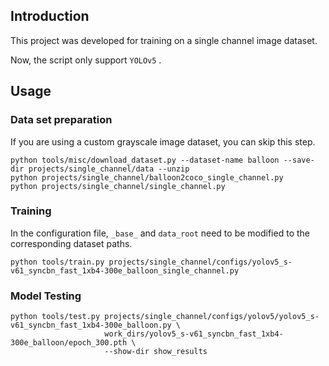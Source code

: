 
## Introduction

This project was developed for training on a single channel image dataset.

Now, the script only support `YOLOv5` .

## Usage

### Data set preparation

If you are using a custom grayscale image dataset, you can skip this step.

```shell
python tools/misc/download_dataset.py --dataset-name balloon --save-dir projects/single_channel/data --unzip
python projects/single_channel/balloon2coco_single_channel.py
python projects/single_channel/single_channel.py
```

### Training

In the configuration file, `_base_` and `data_root` need to be modified to the corresponding dataset paths.
```shell
python tools/train.py projects/single_channel/configs/yolov5_s-v61_syncbn_fast_1xb4-300e_balloon_single_channel.py
```
### Model Testing
```shell
python tools/test.py projects/single_channel/configs/yolov5/yolov5_s-v61_syncbn_fast_1xb4-300e_balloon.py \
                     work_dirs/yolov5_s-v61_syncbn_fast_1xb4-300e_balloon/epoch_300.pth \
                     --show-dir show_results
```